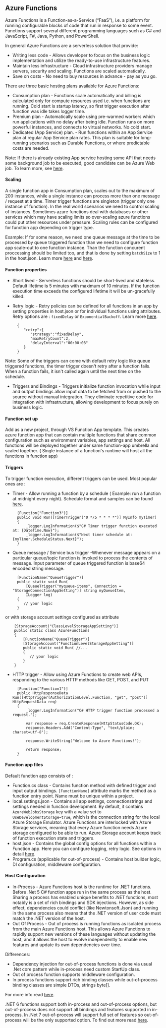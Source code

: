 ## Azure Functions

Azure Functions is a Function-as-a-Service (“FaaS”), i.e. a platform for running configurable blocks of code that run in response to some event.
Functions support several different programming languages such as C# and JavaScript, F#, Java, Python, and PowerShell.

In general Azure Functions are a serverless solution that provide:
* Writing less code - Allows developer to focus on the business logic implementation and utilize the ready-to-use infrastructure features. 
* Maintain less infrastructure - Cloud infrastructure providers manage servers, security and scaling. Functions are scaled automatically.
* Save on costs - No need to buy resources in advance - pay as you go.


There are three basic hosting plans available for Azure Functions: 
* Consumption plan - Functions scale automatically and billing is calculated only for compute resources used i.e. when functions are running. Cold start is startup latency, so first trigger execution after function was idle takes logger time. 
* Premium plan - Automatically scale using pre-warmed workers which run applications with no delay after being idle. Function runs on more powerful instances, and connects to virtual networks. No cold start.
* Dedicated (App Service) plan. - Run functions within an App Service plan at regular App Service plan rates. This plan is suitable for long-running scenarios such as Durable Functions, or where predictable costs are needed. 

Note: If there is already existing App service hosting some API that needs some background job to be executed, good candidate can be Azure Web job.
To learn more, see [here](https://docs.microsoft.com/en-us/azure/app-service/webjobs-create).


#### Scaling 
 A single function app in Consumption plan, scales out to the maximum of 200 instances, while a single instance can process more than one message / request at a time.
 Timer trigger functions are singleton (trigger only one instance of function). In the real world scenarios we need to control scaling of instances. Sometimes azure functions deal with databases or other services which may have scaling limits so over-scaling azure functions could put other resources under pressure. Scaling rules can be configured for function app depending on trigger type. 
 
Example: If for some reason, we need one queue message at the time to be processed by queue triggered function than we need to configure function app scale-out to one function instance. Than the function concurent proccessing should be limited too, and that is done by setting ``batchSize`` to 1 in the host.json. Learn more [here](https://docs.microsoft.com/en-us/azure/azure-functions/functions-bindings-storage-queue-trigger?tabs=csharp#concurrency) and [here](https://docs.microsoft.com/en-us/azure/azure-functions/functions-concurrency).
 

#### Function properties
* Short lived - Serverless functions should be short-lived and stateless. Default lifetime is 5 minutes with maximum of 10 minutes. If the function execution time exceeds the configured lifetime it will be un-gracefully killed.
* Retry logic - Retry policies can be defined for all functions in an app by setting properties in host.json or for individual functions using attributes.
Retry options are : ``fixedDelay`` or ``ExponentialBackoff``. Learn more [here](https://docs.microsoft.com/en-us/azure/azure-functions/functions-bindings-error-pages?tabs=csharp#retry-policies-preview).



		{
		   "retry":{
		      "strategy":"fixedDelay",
		      "maxRetryCount":2,
		      "delayInterval":"00:00:03"
		   }
		}
   
   

Note:  Some of the triggers can come with default retry logic like queue triggered functions, the timer trigger doesn't retry after a function fails. When a function fails, it isn't called again until the next time on the schedule.
* Triggers and Bindings - Triggers initialize function invocation while input and output bindings allow input data to be fetched from or pushed to the source without manual integration. They eliminate repetitive code for integration with infrastructure, allowing development to focus purely on business logic.


#### Function set up 

Add as a new project, through VS Function App template. This creates azure function app that can contain multiple functions that share common configuration such as environment variables, app settings and host.
All functions will be deployed together under same function-app umbrella and  scaled together. ( Single instance of a function's runtime will host all the functions in function app)

#### Triggers
To trigger function execution, different triggers can be used. Most popular ones are : 
* Timer - Allow running a function by a schedule ( Example: run a function at midnight every night). Schedule format and samples can be found [here](https://docs.microsoft.com/en-us/azure/azure-functions/functions-bindings-timer?tabs=csharp#ncrontab-expressions).


		[Function("Function3")]
		public void Run([TimerTrigger("0 */5 * * * *")] MyInfo myTimer)
		{
		    _logger.LogInformation($"C# Timer trigger function executed at: {DateTime.Now}");
		    _logger.LogInformation($"Next timer schedule at: {myTimer.ScheduleStatus.Next}");
		}


* Queue message / Service bus trigger -Whenever message appears on a particular queue/topic function is invoked to process the contents of message. Input parameter of queue triggered function is base64 encoded string message.


	
		[FunctionName("QueueTrigger")]
		public static void Run(
		    [QueueTrigger("myqueue-items", Connection = "StorageConnectionAppSetting")] string myQueueItem, 
		    ILogger log)
		{
		   // your logic 
		}
  
  
  

or with storage account settings configured as attribute 


	
		[StorageAccount("ClassLevelStorageAppSetting")]
		public static class AzureFunctions
		{
		    [FunctionName("QueueTrigger")]
		    [StorageAccount("FunctionLevelStorageAppSetting")]
		    public static void Run( //...
		    {
			   // your logic 
		    }
		}


* HTTP trigger - Allow using Azure Functions to create web APIs, responding to the various HTTP methods like GET, POST, and PUT


		[Function("Function1")]
		public HttpResponseData Run([HttpTrigger(AuthorizationLevel.Function, "get", "post")] HttpRequestData req)
		{
		    _logger.LogInformation("C# HTTP trigger function processed a request.");

		    var response = req.CreateResponse(HttpStatusCode.OK);
		    response.Headers.Add("Content-Type", "text/plain; charset=utf-8");

		    response.WriteString("Welcome to Azure Functions!");

		    return response;
		}




#### Function app files 
Default function app consists of :
* Function.cs class - Contains function method with defined trigger and input output bindings. ``[FunctionName]`` attribute marks the method as a function entry point. Name must be unique within a project.
* local.settings.json - Contains all app settings, connectionstrings and settings needed in function development. By default, it contains  ``AzureWebJobsStorage`` key with a value set to ``UseDevelopmentStorage=true``, which is the connection string for the local Azure Storage Emulator. 
Azure Functions are interlocked with Azure Storage services, meaning that every Azure function needs Azure storage configured to be able to run. Azure Storage account keeps track of function execution state and triggers.
* host.json - Contains the global config options for all functions within a Function app. Here you can configure logging, retry logic. See options in detail [here](https://docs.microsoft.com/en-us/azure/azure-functions/functions-host-json#sample-hostjson-file).
* Program.cs  (applicable for out-of-process) - Contains host builder logic, DI configuration, middleware configuration. 

 
#### Host Configuration

* In-Process - Azure Functions host is the runtime for .NET functions. Before .Net 5 C# function apps run in the same process as the host. Sharing a process has enabled unique benefits to .NET functions, most notably is a set of rich bindings and SDK injections. However, as side effect, dependencies could conflict (like Newtonsoft.Json) and running in the same process also means that the .NET version of user code must match the .NET version of the host.
* Out Of Process - Out of process is running functions as isolated process from the main Azure Functions host. This allows Azure Functions to rapidly support new versions of these languages without updating the host, and it allows the host to evolve independently to enable new features and update its own dependencies over time.

Differences:

* Dependency injection for out-of-process functions is done via usual .Net core pattern while in-process need custom StartUp class.
* Out of process function supports middleware configuration.
* In process functions support rich binding classes while out-of-process binding classes are simple DTOs, strings byte[].

For more info read [here](https://docs.microsoft.com/en-us/azure/azure-functions/dotnet-isolated-process-guide?tabs=browser&pivots=development-environment-vs#differences-with-net-class-library-functions).

.NET 6 functions support both in-process and out-of-process options, but out-of-process does not support all bindings and features supported in in-process.
In .Net 7 out-of-process will support full set of features so out-of-process will be the only supported option. To find out more read [here](https://techcommunity.microsoft.com/t5/apps-on-azure-blog/net-on-azure-functions-roadmap/ba-p/2197916).
